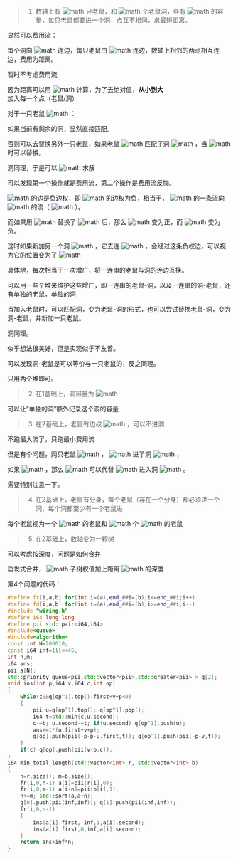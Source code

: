 > 1. 数轴上有 ![math](https://render.githubusercontent.com/render/math?math=n) 只老鼠，和 ![math](https://render.githubusercontent.com/render/math?math=n) 个老鼠洞，各有 ![math](https://render.githubusercontent.com/render/math?math=1) 的容量，每只老鼠都要进一个洞，点互不相同，求最短距离。

显然可以费用流：

每个洞向 ![math](https://render.githubusercontent.com/render/math?math=T) 连边，每只老鼠由 ![math](https://render.githubusercontent.com/render/math?math=S) 连边，数轴上相邻的两点相互连边，费用为距离。



暂时不考虑费用流

因为距离可以用 ![math](https://render.githubusercontent.com/render/math?math=%7Cx_1-x_2%7C) 计算，为了去绝对值，**从小到大**加入每一个点（老鼠/洞）

对于一只老鼠 ![math](https://render.githubusercontent.com/render/math?math=x_u) ：

如果当前有剩余的洞，显然直接匹配。

否则可以去替换另外一只老鼠，如果老鼠 ![math](https://render.githubusercontent.com/render/math?math=x_v) 匹配了洞 ![math](https://render.githubusercontent.com/render/math?math=x_w) ，当 ![math](https://render.githubusercontent.com/render/math?math=x_u-x_w%3C%7Cx_v-x_w%7C) 时可以替换。

洞同理，于是可以 ![math](https://render.githubusercontent.com/render/math?math=O%28%3F%29) 求解



可以发现第一个操作就是费用流，第二个操作是费用流反悔。

 ![math](https://render.githubusercontent.com/render/math?math=x_v%5Crightarrow%20x_w) 的边是负边权，即 ![math](https://render.githubusercontent.com/render/math?math=x_u%5Crightarrow%20x_v%5Crightarrow%20x_w) 的边权为负，相当于， ![math](https://render.githubusercontent.com/render/math?math=S) 的一条流向 ![math](https://render.githubusercontent.com/render/math?math=S) 的流（ ![math](https://render.githubusercontent.com/render/math?math=S%5Crightarrow%20x_u%5Crightarrow%20x_v%5Crightarrow%20x_w%5Crightarrow%20S) ）。

而如果用 ![math](https://render.githubusercontent.com/render/math?math=x_u) 替换了 ![math](https://render.githubusercontent.com/render/math?math=x_w) 后，那么 ![math](https://render.githubusercontent.com/render/math?math=x_v%5Crightarrow%20x_w) 变为正，而 ![math](https://render.githubusercontent.com/render/math?math=x_u%5Crightarrow%20x_v) 变为负。

这时如果新加另一个洞 ![math](https://render.githubusercontent.com/render/math?math=x_z) ，它去连 ![math](https://render.githubusercontent.com/render/math?math=x_w) ，会经过这条负权边，可以视为它的位置变为了 ![math](https://render.githubusercontent.com/render/math?math=x_w%2B2%28x_u-x_v%29) 

具体地，每次相当于一次增广，将一连串的老鼠与洞的连边互换。

可以用一些个堆来维护这些增广，即一连串的老鼠-洞，以及一连串的洞-老鼠，还有单独的老鼠，单独的洞

当加入老鼠时，可以匹配洞，变为老鼠-洞的形式，也可以尝试替换老鼠-洞，变为洞-老鼠，并新加一只老鼠。

洞同理。

似乎想法很美好，但是实现似乎不友善。

可以发现洞-老鼠是可以等价与一只老鼠的，反之同理。

只用两个堆即可。

> 2. 在1基础上，洞容量为 ![math](https://render.githubusercontent.com/render/math?math=w_i) 

可以让“单独的洞”额外记录这个洞的容量

>3. 在2基础上，老鼠有边权 ![math](https://render.githubusercontent.com/render/math?math=c_i) ，可以不进洞

不跑最大流了，只跑最小费用流

但是有个问题，两只老鼠 ![math](https://render.githubusercontent.com/render/math?math=%28x_u%2Cc_u%29%2C%28x_v%2Cc_v%29%2Cx_u%3Ex_v) ， ![math](https://render.githubusercontent.com/render/math?math=x_v) 进了洞 ![math](https://render.githubusercontent.com/render/math?math=x_w) ，

如果 ![math](https://render.githubusercontent.com/render/math?math=x_u%2Bc_u%3Cx_v%2Bc_v) ，那么 ![math](https://render.githubusercontent.com/render/math?math=x_u) 可以代替 ![math](https://render.githubusercontent.com/render/math?math=x_v) 进入洞 ![math](https://render.githubusercontent.com/render/math?math=x_w) 。

需要特别注意一下。

> 4. 在2基础上，老鼠有分身，每个老鼠（存在一个分身）都必须进一个洞，每个洞都至少有一个老鼠进

每个老鼠视为一个 ![math](https://render.githubusercontent.com/render/math?math=c%3D-%5Cinfty) 的老鼠和 ![math](https://render.githubusercontent.com/render/math?math=%5Cinfty) 个 ![math](https://render.githubusercontent.com/render/math?math=c%3D0) 的老鼠

> 5. 在2基础上，数轴变为一颗树

可以考虑按深度，问题是如何合并

启发式合并， ![math](https://render.githubusercontent.com/render/math?math=v) 子树权值加上距离 ![math](https://render.githubusercontent.com/render/math?math=v) 的深度



第4个问题的代码：

```cpp
#define fr(i,a,b) for(int i=(a),end_##i=(b);i<=end_##i;i++)
#define fd(i,a,b) for(int i=(a),end_##i=(b);i>=end_##i;i--)
#include "wiring.h"
#define i64 long long
#define pii std::pair<i64,i64>
#include<queue>
#include<algorithm>
const int N=200010;
const i64 inf=1ll<<45;
int n,m;
i64 ans;
pii a[N];
std::priority_queue<pii,std::vector<pii>,std::greater<pii> > q[2];
void ins(int p,i64 v,i64 c,int op)
{
	while(c&&q[op^1].top().first+v+p<0)
	{
		pii u=q[op^1].top(); q[op^1].pop();
		i64 t=std::min(c,u.second);
		c-=t; u.second-=t; if(u.second) q[op^1].push(u);
		ans+=t*(u.first+v+p);
		q[op].push(pii(-p-p-u.first,t)); q[op^1].push(pii(-p-v,t));
	}
	if(c) q[op].push(pii(v-p,c));
}
i64 min_total_length(std::vector<int> r, std::vector<int> b)
{
	n=r.size(); m=b.size();
	fr(i,0,n-1) a[i]=pii(r[i],0);
	fr(i,0,m-1) a[i+n]=pii(b[i],1);
	n+=m; std::sort(a,a+n);
	q[0].push(pii(inf,inf)); q[1].push(pii(inf,inf));
	fr(i,0,n-1)
	{
		ins(a[i].first,-inf,1,a[i].second);
		ins(a[i].first,0,inf,a[i].second);
	}
	return ans+inf*n;
}
```




